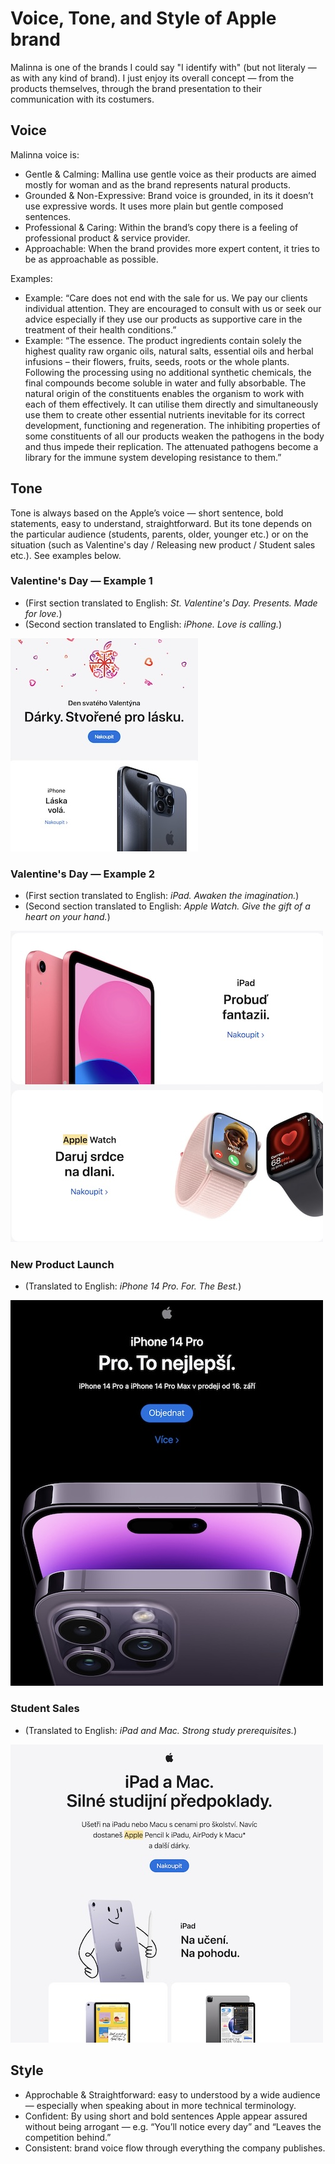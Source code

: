 # Voice, Tone, and Style of Apple brand

<!-- Voice, Tone, and Style -->
<!-- Voice and Tone (Style, too) -->
<!-- Content Style Guide -->
<!-- Note: Even your headings can have your voice, tone, and style. -->

Malinna is one of the brands I could say "I identify with" (but not literaly — as with any kind of brand). I just enjoy its overall concept — from the products themselves, through the brand presentation to their communication with its costumers.

## Voice

Malinna voice is:

- Gentle & Calming: Mallina use gentle voice as their products are aimed mostly for woman and as the brand represents natural products.
- Grounded & Non-Expressive: Brand voice is grounded, in its it doesn’t use expressive words. It uses more plain but gentle composed sentences.
- Professional & Caring: Within the brand’s copy there is a feeling of professional product & service provider. 
- Approachable: When the brand provides more expert content, it tries to be as approachable as possible.

Examples: 
- Example: “Care does not end with the sale for us. We pay our clients individual attention. They are encouraged to consult with us or seek our advice especially if they use our products as supportive care in the treatment of their health conditions.”
- Example: “The essence. The product ingredients contain solely the highest quality raw organic oils, natural salts, essential oils and herbal infusions – their flowers, fruits, seeds, roots or the whole plants. Following the processing using no additional synthetic chemicals, the final compounds become soluble in water and fully absorbable. The natural origin of the constituents enables the organism to work with each of them effectively. It can utilise them directly and simultaneously use them to create other essential nutrients inevitable for its correct development, functioning and regeneration. The inhibiting properties of some constituents of all our products weaken the pathogens in the body and thus impede their replication. The attenuated pathogens become a library for the immune system developing resistance to them.”

## Tone
Tone is always based on the Apple’s voice — short sentence, bold statements, easy to understand, straightforward. But its tone depends on the particular audience (students, parents, older, younger etc.) or on the situation (such as Valentine's day / Releasing new product / Student sales etc.). 
See examples below.


### Valentine's Day — Example 1
- (First section translated to English: _St. Valentine's Day. Presents. Made for love._)
- (Second section translated to English: _iPhone. Love is calling._)

![Apple Valentine's Day Email Newsletter promoting the iPhone](img/Apple-Valentines-Day-Email-Newsletter-iPhone.jpeg)

### Valentine's Day — Example 2
- (First section translated to English: _iPad. Awaken the imagination._)
- (Second section translated to English: _Apple Watch. Give the gift of a heart on your hand._)

![Apple Valentine's Day Email Newsletter promoting the iPhone](img/Apple-Valentines-Day-Email-Newsletter-iPad-and-iWatch.jpeg)

### New Product Launch
- (Translated to English: _iPhone 14 Pro. For. The Best._)

![Apple Valentine's Day Email Newsletter promoting the iPhone](img/Apple-New-Product-Release-Email-Newsletter-iPhone.jpeg)

### Student Sales 
- (Translated to English: _iPad and Mac. Strong study prerequisites._)

![Apple Valentine's Day Email Newsletter promoting the iPhone](img/Apple-Student-Sales-Email-Newsletter.jpeg)

## Style

- Approchable & Straightforward: easy to understood by a wide audience — especially when speaking about in more technical terminology. 
- Confident: By using short and bold sentences Apple appear assured without being arrogant — e.g. “You’ll notice every day” and “Leaves the competition behind.”
- Consistent: brand voice flow through everything the company publishes.


